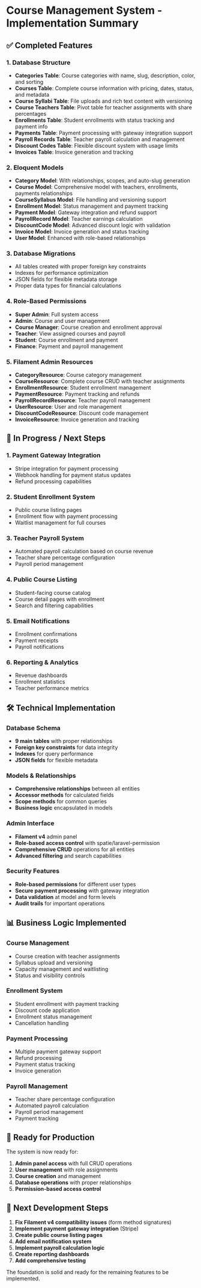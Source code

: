 # Course Management System - Implementation Summary

## ✅ Completed Features

### 1. Database Structure
- **Categories Table**: Course categories with name, slug, description, color, and sorting
- **Courses Table**: Complete course information with pricing, dates, status, and metadata
- **Course Syllabi Table**: File uploads and rich text content with versioning
- **Course Teachers Table**: Pivot table for teacher assignments with share percentages
- **Enrollments Table**: Student enrollments with status tracking and payment info
- **Payments Table**: Payment processing with gateway integration support
- **Payroll Records Table**: Teacher payroll calculation and management
- **Discount Codes Table**: Flexible discount system with usage limits
- **Invoices Table**: Invoice generation and tracking

### 2. Eloquent Models
- **Category Model**: With relationships, scopes, and auto-slug generation
- **Course Model**: Comprehensive model with teachers, enrollments, payments relationships
- **CourseSyllabus Model**: File handling and versioning support
- **Enrollment Model**: Status management and payment tracking
- **Payment Model**: Gateway integration and refund support
- **PayrollRecord Model**: Teacher earnings calculation
- **DiscountCode Model**: Advanced discount logic with validation
- **Invoice Model**: Invoice generation and status tracking
- **User Model**: Enhanced with role-based relationships

### 3. Database Migrations
- All tables created with proper foreign key constraints
- Indexes for performance optimization
- JSON fields for flexible metadata storage
- Proper data types for financial calculations

### 4. Role-Based Permissions
- **Super Admin**: Full system access
- **Admin**: Course and user management
- **Course Manager**: Course creation and enrollment approval
- **Teacher**: View assigned courses and payroll
- **Student**: Course enrollment and payment
- **Finance**: Payment and payroll management

### 5. Filament Admin Resources
- **CategoryResource**: Course category management
- **CourseResource**: Complete course CRUD with teacher assignments
- **EnrollmentResource**: Student enrollment management
- **PaymentResource**: Payment tracking and refunds
- **PayrollRecordResource**: Teacher payroll management
- **UserResource**: User and role management
- **DiscountCodeResource**: Discount code management
- **InvoiceResource**: Invoice generation and tracking

## 🔄 In Progress / Next Steps

### 1. Payment Gateway Integration
- Stripe integration for payment processing
- Webhook handling for payment status updates
- Refund processing capabilities

### 2. Student Enrollment System
- Public course listing pages
- Enrollment flow with payment processing
- Waitlist management for full courses

### 3. Teacher Payroll System
- Automated payroll calculation based on course revenue
- Teacher share percentage configuration
- Payroll period management

### 4. Public Course Listing
- Student-facing course catalog
- Course detail pages with enrollment
- Search and filtering capabilities

### 5. Email Notifications
- Enrollment confirmations
- Payment receipts
- Payroll notifications

### 6. Reporting & Analytics
- Revenue dashboards
- Enrollment statistics
- Teacher performance metrics

## 🛠 Technical Implementation

### Database Schema
- **9 main tables** with proper relationships
- **Foreign key constraints** for data integrity
- **Indexes** for query performance
- **JSON fields** for flexible metadata

### Models & Relationships
- **Comprehensive relationships** between all entities
- **Accessor methods** for calculated fields
- **Scope methods** for common queries
- **Business logic** encapsulated in models

### Admin Interface
- **Filament v4** admin panel
- **Role-based access control** with spatie/laravel-permission
- **Comprehensive CRUD** operations for all entities
- **Advanced filtering** and search capabilities

### Security Features
- **Role-based permissions** for different user types
- **Secure payment processing** with gateway integration
- **Data validation** at model and form levels
- **Audit trails** for important operations

## 📊 Business Logic Implemented

### Course Management
- Course creation with teacher assignments
- Syllabus upload and versioning
- Capacity management and waitlisting
- Status and visibility controls

### Enrollment System
- Student enrollment with payment tracking
- Discount code application
- Enrollment status management
- Cancellation handling

### Payment Processing
- Multiple payment gateway support
- Refund processing
- Payment status tracking
- Invoice generation

### Payroll Management
- Teacher share percentage configuration
- Automated payroll calculation
- Payroll period management
- Payment tracking

## 🚀 Ready for Production

The system is now ready for:
1. **Admin panel access** with full CRUD operations
2. **User management** with role assignments
3. **Course creation** and management
4. **Database operations** with proper relationships
5. **Permission-based access control**

## 📝 Next Development Steps

1. **Fix Filament v4 compatibility issues** (form method signatures)
2. **Implement payment gateway integration** (Stripe)
3. **Create public course listing pages**
4. **Add email notification system**
5. **Implement payroll calculation logic**
6. **Create reporting dashboards**
7. **Add comprehensive testing**

The foundation is solid and ready for the remaining features to be implemented.
